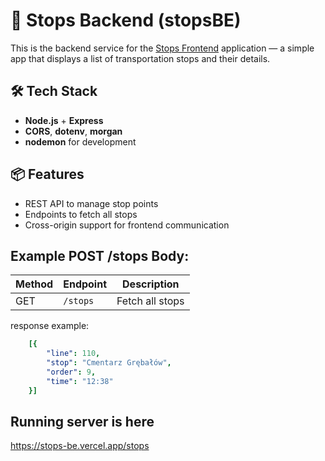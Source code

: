 # 🚏 Stops Backend (stopsBE)

This is the backend service for the [Stops Frontend](https://github.com/DmitryFullStackDev/stopsFE) application — a simple app that displays a list of transportation stops and their details.

## 🛠 Tech Stack

- **Node.js** + **Express**
- **CORS**, **dotenv**, **morgan**
- **nodemon** for development

## 📦 Features

- REST API to manage stop points
- Endpoints to fetch all stops
- Cross-origin support for frontend communication

## Example POST /stops Body:

| Method | Endpoint | Description     |
| ------ | -------- | --------------- |
| GET    | `/stops` | Fetch all stops |

response example:
```yaml
    [{
        "line": 110,
        "stop": "Cmentarz Grębałów",
        "order": 9,
        "time": "12:38"
    }]
```

## Running server is here
https://stops-be.vercel.app/stops
